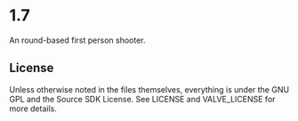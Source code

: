# 1.7

An round-based first person shooter.

## License

Unless otherwise noted in the files themselves, everything is under the GNU GPL and the Source SDK License. See LICENSE and VALVE_LICENSE for more details.
